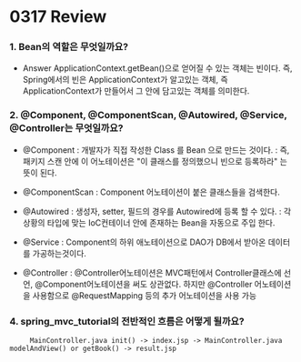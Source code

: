 # 0317 Review

### 1. Bean의 역할은 무엇일까요?
- Answer
ApplicationContext.getBean()으로 얻어질 수 있는 객체는 빈이다.
즉, Spring에서의 빈은 ApplicationContext가 알고있는 객체, 즉 ApplicationContext가 만들어서 그 안에 담고있는 객체를 의미한다.

### 2. @Component, @ComponentScan, @Autowired, @Service, @Controller는 무엇일까요?
- @Component
: 개발자가 직접 작성한 Class 를 Bean 으로 만드는 것이다.
: 즉, 패키지 스캔 안에 이 어노테이션은 "이 클래스를 정의했으니 빈으로 등록하라" 는 뜻이 된다.

- @ComponentScan
: Component 어노테이션이 붙은 클래스들을 검색한다.

- @Autowired
: 생성자, setter, 필드의 경우를 Autowired에 등록 할 수 있다.
: 각 상황의 타입에 맞는 IoC컨테이너 안에 존재하는 Bean을 자동으로 주입 한다.

- @Service
: Component의 하위 애노테이션으로 DAO가 DB에서 받아온 데이터를 가공하는것이다.

- @Controller
: @Controller어노테이션은 MVC패턴에서 Controller클래스에 선언, @Component어노테이션을 써도 상관없다. 하지만 @Controller 어노테이션을 사용함으로 @RequestMapping 등의 추가 어노테이션을 사용 가능


### 4. spring_mvc_tutorial의 전반적인 흐름은 어떻게 될까요?
         MainController.java init() -> index.jsp -> MainController.java modelAndView() or getBook() -> result.jsp 